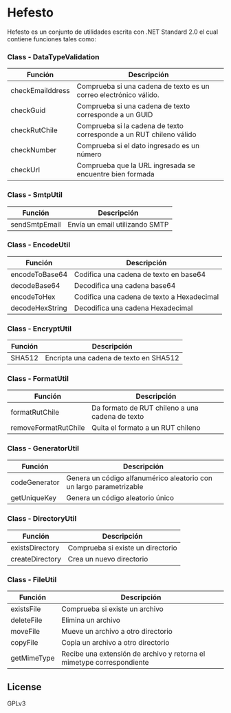 ﻿# Hefesto

Hefesto es un conjunto de utilidades escrita con .NET Standard 2.0 el cual contiene funciones tales como:

  ### Class - DataTypeValidation
  
  | Función | Descripción |
  | ------ | ------ |
  | checkEmailddress | Comprueba si una cadena de texto es un correo electrónico válido. |
  | checkGuid | Comprueba si una cadena de texto corresponde a un GUID |
  | checkRutChile | Comprueba si la cadena de texto corresponde a un RUT chileno válido |
  | checkNumber | Comprueba si el dato ingresado es un número |
  | checkUrl | Comprueba que la URL ingresada se encuentre bien formada |
  
  ### Class - SmtpUtil
  
  | Función | Descripción |
  | ------ | ------ |
  | sendSmtpEmail | Envía un email utilizando SMTP |
  
  ### Class - EncodeUtil
  
  | Función | Descripción |
  | ------ | ------ |
  | encodeToBase64 | Codifica una cadena de texto en base64 |
  | decodeBase64 | Decodifica una cadena base64 |
  | encodeToHex | Codifica una cadena de texto a Hexadecimal |
  | decodeHexString | Decodifica una cadena Hexadecimal |
  
  ### Class - EncryptUtil
  
  | Función | Descripción |
  | ------ | ------ |
  | SHA512 | Encripta una cadena de texto en SHA512 |
  
  ### Class - FormatUtil
  
  | Función | Descripción |
  | ------ | ------ |
  | formatRutChile | Da formato de RUT chileno a una cadena de texto |
  | removeFormatRutChile | Quita el formato a un RUT chileno |

  ### Class - GeneratorUtil
  
  | Función | Descripción |
  | ------ | ------ |
  | codeGenerator | Genera un código alfanumérico aleatorio con un largo parametrizable |
  | getUniqueKey | Genera un código aleatorio único |
  
  ### Class - DirectoryUtil
  
  | Función | Descripción |
  | ------ | ------ |
  | existsDirectory | Comprueba si existe un directorio |
  | createDirectory | Crea un nuevo directorio |
  
  ### Class - FileUtil
  
  | Función | Descripción |
  | ------ | ------ |
  | existsFile | Comprueba si existe un archivo |
  | deleteFile | Elimina un archivo |
  | moveFile | Mueve un archivo a otro directorio |
  | copyFile | Copia un archivo a otro directorio |
  | getMimeType | Recibe una extensión de archivo y retorna el mimetype correspondiente |

License
----

GPLv3
